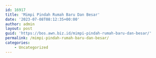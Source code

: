 ```yaml
---
id: 16917
title: 'Mimpi Pindah Rumah Baru Dan Besar'
date: '2023-07-08T08:12:35+00:00'
author: admin
layout: post
guid: 'https://bos.awn.biz.id/mimpi-pindah-rumah-baru-dan-besar/'
permalink: /mimpi-pindah-rumah-baru-dan-besar/
categories:
    - Uncategorized
---
```


